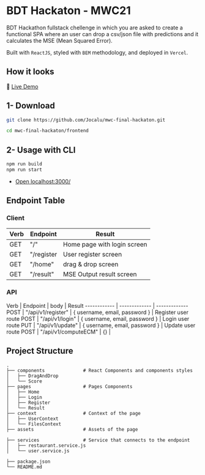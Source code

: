 # BDT Hackaton - MWC21
BDT Hackathon fullstack chellenge in which you are asked to create a functional SPA where an user can drop a csv/json file with predictions and it calculates the MSE (Mean Squared Error).

Built with ```ReactJS```, styled with ```BEM``` methodology, and deployed in ```Vercel```.

## How it looks

🔗 [Live Demo](https://mwc-final-hackaton-backend.vercel.app/)


## 1- Download

```sh
git clone https://github.com/Jocalu/mwc-final-hackaton.git

cd mwc-final-hackaton/frontend

```

## 2- Usage with CLI
```sh
npm run build
npm run start 
```
- [Open localhost:3000/](http://localhost:3000/)



## Endpoint Table

### Client
Verb | Endpoint | Result
------------ | ------------- | -------------
GET | "/" | Home page with login screen
GET | "/register | User register screen
GET | "/home" | drag & drop screen
GET | "/result" | MSE Output result screen

### API
Verb | Endpoint | body | Result
------------ | ------------- | -------------
POST | "/api/v1/register" | { username, email, password } | Register user route
POST | "/api/v1/login" | { username, email, password } | Login user route
PUT | "/api/v1/update" | { username, email, password } | Update user route
POST | "/api/v1/computeECM" | {} | 



## Project Structure

    .
    ├── components              # React Components and components styles
    │   ├── DragAndDrop
    │   └── Score
    ├── pages                   # Pages Components
    │   ├── Home
    │   ├── Login
    │   ├── Register
    │   └── Result
    ├── context                 # Context of the page
    │   ├── UserContext    
    │   └── FilesContext
    ├── assets                  # Assets of the page

    ├── services                # Service that connects to the endpoint
    │   ├── restaurant.service.js
    │   └── user.service.js

    ├── package.json    
    └── README.md